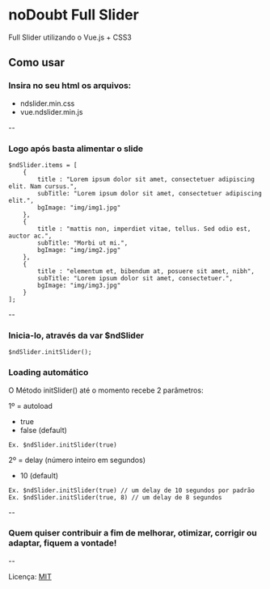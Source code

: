 # noDoubt Full Slider

Full Slider utilizando o Vue.js + CSS3

## Como usar

### Insira no seu html os arquivos: 
- ndslider.min.css
- vue.ndslider.min.js

--

### Logo após basta alimentar o slide

```
$ndSlider.items = [
	{
		title : "Lorem ipsum dolor sit amet, consectetuer adipiscing elit. Nam cursus.",
		subTitle: "Lorem ipsum dolor sit amet, consectetuer adipiscing elit.",
		bgImage: "img/img1.jpg"
	},
	{
		title : "mattis non, imperdiet vitae, tellus. Sed odio est, auctor ac.",
		subTitle: "Morbi ut mi.",
		bgImage: "img/img2.jpg"
	},
	{
		title : "elementum et, bibendum at, posuere sit amet, nibh",
		subTitle: "Lorem ipsum dolor sit amet, consectetuer.",
		bgImage: "img/img3.jpg"
	}
];
```

--

### Inicia-lo, através da var $ndSlider

```
$ndSlider.initSlider();
```

### Loading automático

O Método initSlider() até o momento recebe 2 parâmetros:

1º = autoload
- true
- false (default)

``` Ex. $ndSlider.initSlider(true) ```

2º = delay (número inteiro em segundos)
- 10 (default)

```
Ex. $ndSlider.initSlider(true) // um delay de 10 segundos por padrão
Ex. $ndSlider.initSlider(true, 8) // um delay de 8 segundos
```
--

### Quem quiser contribuir a fim de melhorar, otimizar, corrigir ou adaptar, fiquem a vontade!

--

Licença: [MIT](http://opensource.org/licenses/MIT)

